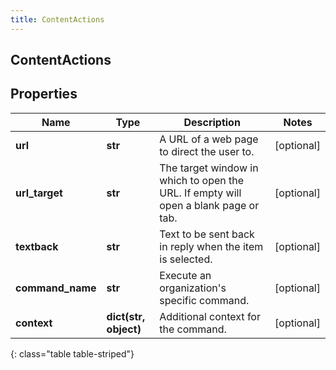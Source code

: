 ```yaml
---
title: ContentActions
---
```

## ContentActions

## Properties

|Name | Type | Description | Notes|
|------------ | ------------- | ------------- | -------------|
| **url** | **str** | A URL of a web page to direct the user to. | [optional] |
| **url_target** | **str** | The target window in which to open the URL. If empty will open a blank page or tab. | [optional] |
| **textback** | **str** | Text to be sent back in reply when the item is selected. | [optional] |
| **command_name** | **str** | Execute an organization&#39;s specific command. | [optional] |
| **context** | **dict(str, object)** | Additional context for the command. | [optional] |
{: class="table table-striped"}


